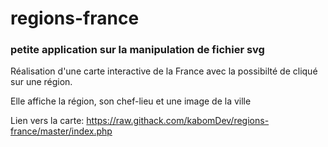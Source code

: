 # regions-france

### petite application sur la manipulation de fichier svg 

Réalisation d'une carte interactive de la France avec la
possibilté de cliqué sur une région.

Elle affiche la région, son chef-lieu et une image de la ville

Lien vers la carte: https://raw.githack.com/kabomDev/regions-france/master/index.php
